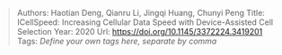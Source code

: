 > Authors: Haotian Deng, Qianru Li, Jingqi Huang, Chunyi Peng
> Title: ICellSpeed: Increasing Cellular Data Speed with Device-Assisted Cell Selection
> Year: 2020
> Url: https://doi.org/10.1145/3372224.3419201
> Tags: *Define your own tags here, separate by comma*